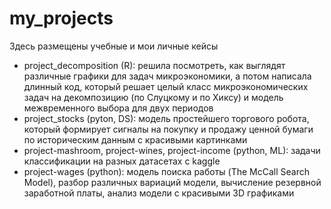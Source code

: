 # my_projects
Здесь размещены учебные и мои личные кейсы
- project_decomposition (R): решила посмотреть, как выглядят различные графики для задач микроэкономики, а потом написала длинный код, который решает целый класс микроэкономических задач на декомпозицию (по Слуцкому и по Хиксу) и модель межвременного выбора для двух периодов
- project_stocks (pyton, DS): модель простейшего торгового робота, который формирует сигналы на покупку и продажу ценной бумаги по историческим данным с красивыми картинками
- project-mashroom, project-wines, project-income (python, ML): задачи классификации на разных датасетах с kaggle
- project-wages (python): модель поиска работы (The McCall Search Model), разбор различных вариаций модели, вычисление резервной заработной платы, анализ модели с красивыми 3D графиками
